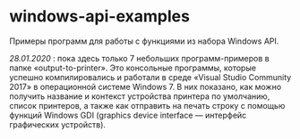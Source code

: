 # windows-api-examples
Примеры программ для работы с функциями из набора Windows API.

_28.01.2020_ : пока здесь только 7 небольших программ-примеров в папке «output-to-printer». Это консольные программы, которые успешно компилировались и работали в среде «Visual Studio Community 2017» в операционной системе Windows 7. В них показано, как можно получить название и контекст устройства принтера по умолчанию, список принтеров, а также как отправить на печать строку с помощью функций Windows GDI (graphics device interface&#160;— интерфейс графических устройств).
